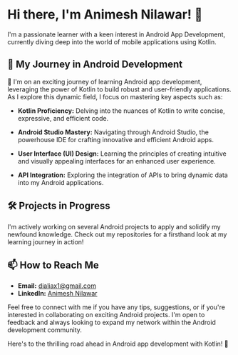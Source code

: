 # Hi there, I'm Animesh Nilawar! 👋

I'm a passionate learner with a keen interest in Android App Development, currently diving deep into the world of mobile applications using Kotlin.

## 🚀 My Journey in Android Development

🌱 I'm on an exciting journey of learning Android app development, leveraging the power of Kotlin to build robust and user-friendly applications. As I explore this dynamic field, I focus on mastering key aspects such as:

- **Kotlin Proficiency:** Delving into the nuances of Kotlin to write concise, expressive, and efficient code.
  
- **Android Studio Mastery:** Navigating through Android Studio, the powerhouse IDE for crafting innovative and efficient Android apps.

- **User Interface (UI) Design:** Learning the principles of creating intuitive and visually appealing interfaces for an enhanced user experience.

- **API Integration:** Exploring the integration of APIs to bring dynamic data into my Android applications.

## 🛠️ Projects in Progress

I'm actively working on several Android projects to apply and solidify my newfound knowledge. Check out my repositories for a firsthand look at my learning journey in action!

## 📫 How to Reach Me

- **Email:** dialiax1@gmail.com
- **LinkedIn:** [Animesh Nilawar](https://in.linkedin.com/in/animesh-nilawar-84908628b)

Feel free to connect with me if you have any tips, suggestions, or if you're interested in collaborating on exciting Android projects. I'm open to feedback and always looking to expand my network within the Android development community.

Here's to the thrilling road ahead in Android app development with Kotlin! 🚀


<!---
AnimeshNilawar/AnimeshNilawar is a ✨ special ✨ repository because its `README.md` (this file) appears on your GitHub profile.
You can click the Preview link to take a look at your changes.
--->
